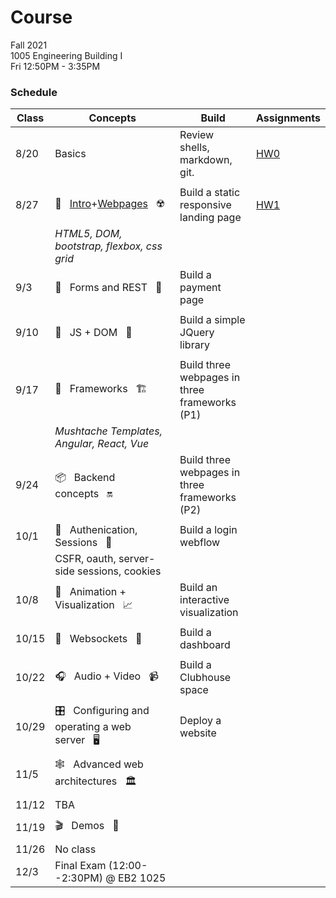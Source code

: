 # Course

Fall 2021  
1005  Engineering Building I  
Fri 12:50PM - 3:35PM  

### Schedule

|Class | Concepts   | Build     | Assignments |
| ---  | -------    |  ---      | ---         |
| 8/20 | Basics | Review shells, markdown, git. | [HW0](HWS/HW0.md)
|      |
| 8/27 | 🧱&nbsp;&nbsp;&nbsp;[Intro](https://docs.google.com/presentation/d/1mEwLvAKG2htjCLRyaMoOBnyqjKtGapbUHwAacrGdLe4/edit?usp=sharing)+[Webpages](https://docs.google.com/presentation/d/1x95eI8pShNnRPJo3HSc0p2pmKJkuJyURtbHdIWi-vIc/edit#slide=id.ge87ee15146_0_0)&nbsp;&nbsp;&nbsp;☢️| Build a static responsive landing page | [HW1](HWS/HW1.md)
|      | _HTML5, DOM, bootstrap, flexbox, css grid_
| 9/3  | 🧾&nbsp;&nbsp;&nbsp;Forms and REST&nbsp;&nbsp;&nbsp;🚀| Build a payment page |
|      | 
| 9/10 | 🧪&nbsp;&nbsp;&nbsp;JS + DOM&nbsp;&nbsp;&nbsp;🎋 | Build a simple JQuery library
|      | 
| 9/17 | 🚧&nbsp;&nbsp;&nbsp;Frameworks&nbsp;&nbsp;&nbsp;🏗️ | Build three webpages in three frameworks (P1)
|      | _Mushtache Templates, Angular, React, Vue_
| 9/24 | 📦&nbsp;&nbsp;&nbsp;Backend concepts&nbsp;&nbsp;&nbsp;🔛 | Build three webpages in three frameworks (P2)
|      | 
| 10/1 | 🔐&nbsp;&nbsp;&nbsp;Authenication, Sessions&nbsp;&nbsp;&nbsp;💼 | Build a login webflow
|      | CSFR, oauth, server-side sessions, cookies 
| 10/8 | 🎨&nbsp;&nbsp;&nbsp;Animation + Visualization&nbsp;&nbsp;&nbsp;📈 | Build an interactive visualization | 
|      | 
| 10/15| 🔅&nbsp;&nbsp;&nbsp;Websockets&nbsp;&nbsp;&nbsp;🔌  | Build a dashboard |
|      |
| 10/22| 🎧&nbsp;&nbsp;&nbsp;Audio + Video&nbsp;&nbsp;&nbsp;📹 | Build a Clubhouse space |
|      |
| 10/29| 🎛️&nbsp;&nbsp;&nbsp;Configuring and operating a web server&nbsp;&nbsp;&nbsp;🖥️ | Deploy a website
|      |
| 11/5 | 🕸️&nbsp;&nbsp;&nbsp;Advanced web architectures&nbsp;&nbsp;&nbsp;🏛️
|      |
| 11/12| TBA
|      |
| 11/19| 🎬&nbsp;&nbsp;&nbsp;Demos&nbsp;&nbsp;&nbsp;💯
|      |
| 11/26| No class
| 12/3 | Final Exam (12:00--2:30PM) @ EB2 1025 | |  |
